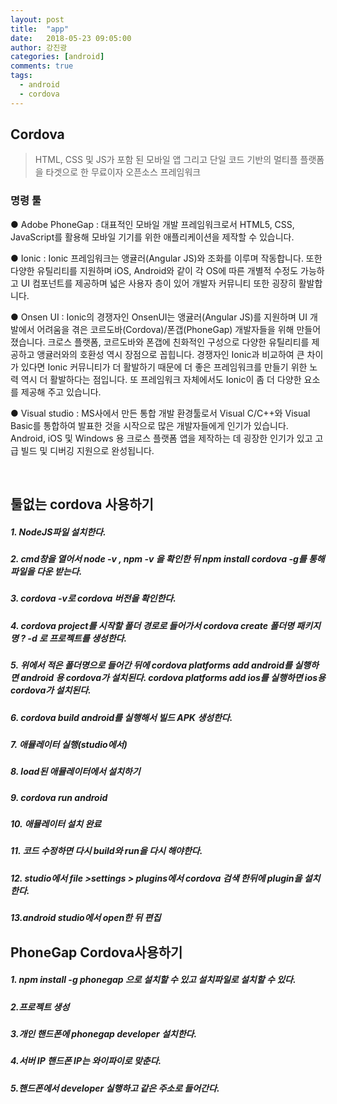 ```yaml
---
layout: post
title:  "app"
date:   2018-05-23 09:05:00
author: 강진광
categories: [android]
comments: true
tags:
  - android
  - cordova
---
```


## Cordova
> HTML, CSS 및 JS가 포함 된 모바일 앱 그리고 단일 코드 기반의 멀티플 플랫폼을 타겟으로 한 무료이자 오픈소스 프레임워크

### 명령 툴
● Adobe PhoneGap
   : 대표적인 모바일 개발 프레임워크로서 HTML5, CSS, JavaScript를 활용해 모바일 기기를 위한 애플리케이션을 제작할 수 있습니다. 

● Ionic
   : Ionic 프레임워크는 앵귤러(Angular JS)와 조화를 이루며 작동합니다. 또한 다양한 유틸리티를 지원하며 iOS, Android와 같이 각 OS에 따른 개별적 수정도 가능하고 UI 컴포넌트를 제공하며 넓은 사용자 층이 있어 개발자 커뮤니티 또한 굉장히 활발합니다.

● Onsen UI 
   : Ionic의 경쟁자인 OnsenUI는 앵귤러(Angular JS)를 지원하며 UI 개발에서 어려움을 겪은 코르도바(Cordova)/폰갭(PhoneGap) 개발자들을 위해 만들어 졌습니다. 크로스 플랫폼, 코르도바와 폰갭에 친화적인 구성으로 다양한 유틸리티를 제공하고 앵귤러와의 호환성 역시 장점으로 꼽힙니다. 경쟁자인 Ionic과 비교하여 큰 차이가 있다면 Ionic 커뮤니티가 더 활발하기 때문에 더 좋은 프레임워크를 만들기 위한 노력 역시 더 활발하다는 점입니다. 또 프레임워크 자체에서도 Ionic이 좀 더 다양한 요소를 제공해 주고 있습니다.

● Visual studio
   : MS사에서 만든 통합 개발 환경툴로서 Visual C/C++와 Visual Basic를 통합하여 발표한 것을 시작으로 많은 개발자들에게 인기가 있습니다. Android, iOS 및 Windows 용 크로스 플랫폼 앱을 제작하는 데 굉장한 인기가 있고 고급 빌드 및 디버깅 지원으로 완성됩니다.

<br>

## 툴없는 cordova 사용하기
##### 1. NodeJS파일 설치한다.
##### 2. cmd창을 열어서 node -v , npm -v 을 확인한 뒤 npm install cordova -g를 통해 파일을 다운 받는다.
##### 3. cordova -v로 cordova 버전을 확인한다.
##### 4. cordova project를 시작할 폴더 경로로 들어가서 cordova create 폴더명 패키지명 ? -d 로 프로젝트를 생성한다.
##### 5. 위에서 적은 폴더명으로 들어간 뒤에 cordova platforms add android를 실행하면 android 용 cordova가 설치된다. cordova platforms add ios를 실행하면 ios용 cordova가 설치된다.
##### 6. cordova build android를 실행해서 빌드 APK 생성한다.
##### 7. 애뮬레이터 실행(studio에서)
##### 8. load된 애뮬레이터에서 설치하기 
##### 9. cordova run android 
##### 10. 애뮬레이터 설치 완료
##### 11. 코드 수정하면 다시 build와 run을 다시 해야한다.
##### 12. studio에서 file >settings > plugins에서 cordova 검색 한뒤에 plugin을 설치한다.
##### 13.android studio에서 open한 뒤 편집

## PhoneGap Cordova사용하기
##### 1. npm install -g phonegap 으로 설치할 수 있고 설치파일로 설치할 수 있다.

##### 2.프로젝트 생성
##### 3.개인 핸드폰에 phonegap developer 설치한다.
##### 4.서버 IP 핸드폰 IP는 와이파이로 맞춘다.
##### 5.핸드폰에서 developer 실행하고 같은 주소로 들어간다.